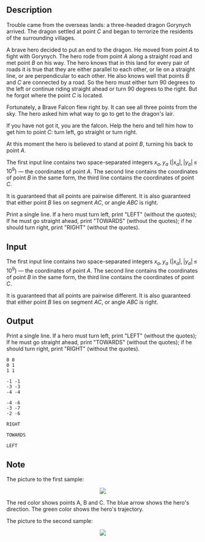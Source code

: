 ## Description

<div><p>Trouble came from the overseas lands: a three-headed dragon Gorynych arrived. The dragon settled at point <span class="tex-span"><i>C</i></span> and began to terrorize the residents of the surrounding villages.</p><p>A brave hero decided to put an end to the dragon. He moved from point <span class="tex-span"><i>A</i></span> to fight with Gorynych. The hero rode from point <span class="tex-span"><i>A</i></span> along a straight road and met point <span class="tex-span"><i>B</i></span> on his way. The hero knows that in this land for every pair of roads it is true that they are either parallel to each other, or lie on a straight line, or are perpendicular to each other. He also knows well that points <span class="tex-span"><i>B</i></span> and <span class="tex-span"><i>C</i></span> are connected by a road. So the hero must either turn 90 degrees to the left or continue riding straight ahead or turn 90 degrees to the right. But he forgot where the point <span class="tex-span"><i>C</i></span> is located.</p><p>Fortunately, a Brave Falcon flew right by. It can see all three points from the sky. The hero asked him what way to go to get to the dragon's lair.</p><p>If you have not got it, you are the falcon. Help the hero and tell him how to get him to point <span class="tex-span"><i>C</i></span>: turn left, go straight or turn right.</p><p>At this moment the hero is believed to stand at point <span class="tex-span"><i>B</i></span>, turning his back to point <span class="tex-span"><i>A</i></span>.</p></div><div class="input-specification"><p>The first input line contains two space-separated integers <span class="tex-span"><i>x</i><sub class="lower-index"><i>a</i></sub>, <i>y</i><sub class="lower-index"><i>a</i></sub></span> <span class="tex-span">(|<i>x</i><sub class="lower-index"><i>a</i></sub>|, |<i>y</i><sub class="lower-index"><i>a</i></sub>| ≤ 10<sup class="upper-index">9</sup>)</span> — the coordinates of point <span class="tex-span"><i>A</i></span>. The second line contains the coordinates of point <span class="tex-span"><i>B</i></span> in the same form, the third line contains the coordinates of point <span class="tex-span"><i>C</i></span>.</p><p>It is guaranteed that all points are pairwise different. It is also guaranteed that either point <span class="tex-span"><i>B</i></span> lies on segment <span class="tex-span"><i>AC</i></span>, or angle <span class="tex-span"><i>ABC</i></span> is right.</p></div><div class="output-specification"><p>Print a single line. If a hero must turn left, print "LEFT" (without the quotes); If he must go straight ahead, print "TOWARDS" (without the quotes); if he should turn right, print "RIGHT" (without the quotes).</p></div>

## Input

<p>The first input line contains two space-separated integers <span class="tex-span"><i>x</i><sub class="lower-index"><i>a</i></sub>, <i>y</i><sub class="lower-index"><i>a</i></sub></span> <span class="tex-span">(|<i>x</i><sub class="lower-index"><i>a</i></sub>|, |<i>y</i><sub class="lower-index"><i>a</i></sub>| ≤ 10<sup class="upper-index">9</sup>)</span> — the coordinates of point <span class="tex-span"><i>A</i></span>. The second line contains the coordinates of point <span class="tex-span"><i>B</i></span> in the same form, the third line contains the coordinates of point <span class="tex-span"><i>C</i></span>.</p><p>It is guaranteed that all points are pairwise different. It is also guaranteed that either point <span class="tex-span"><i>B</i></span> lies on segment <span class="tex-span"><i>AC</i></span>, or angle <span class="tex-span"><i>ABC</i></span> is right.</p>

## Output

<p>Print a single line. If a hero must turn left, print "LEFT" (without the quotes); If he must go straight ahead, print "TOWARDS" (without the quotes); if he should turn right, print "RIGHT" (without the quotes).</p>





```input1
0 0
0 1
1 1

```




```input2
-1 -1
-3 -3
-4 -4

```




```input3
-4 -6
-3 -7
-2 -6

```




```output1
RIGHT

```




```output2
TOWARDS

```




```output3
LEFT

```



## Note

<p>The picture to the first sample: </p><center><img class="tex-graphics" src="file://g4EIoHeF.png" style="max-width: 100.0%;max-height: 100.0%;"></center><p>The red color shows points A, B and C. The blue arrow shows the hero's direction. The green color shows the hero's trajectory.</p><p>The picture to the second sample: </p><center><img class="tex-graphics" src="file://0g97et0A.png" style="max-width: 100.0%;max-height: 100.0%;"></center>
